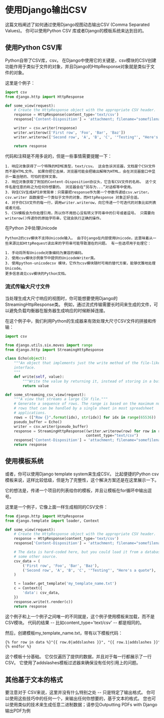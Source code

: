 # 使用Django输出CSV
这篇文档阐述了如何通过使用Django视图动态输出CSV (Comma Separated Values)。 你可以使用Python CSV 库或者Django的模板系统来达到目的。

## 使用Python CSV库
Python自带了CSV库，csv。 在Django中使用它的关键是，csv模块的CSV创建功能作用于类似于文件的对象，并且Django的HttpResponse对象就是类似于文件的对象。

这里是个例子：
```python
import csv
from django.http import HttpResponse

def some_view(request):
    # Create the HttpResponse object with the appropriate CSV header.
    response = HttpResponse(content_type='text/csv')
    response['Content-Disposition'] = 'attachment; filename="somefilename.csv"'

    writer = csv.writer(response)
    writer.writerow(['First row', 'Foo', 'Bar', 'Baz'])
    writer.writerow(['Second row', 'A', 'B', 'C', '"Testing"', "Here's a quote"])

    return response
```
代码和注释是不用多说的，但是一些事情需要提醒一下：
```
1. 响应对象获得了一个特殊的MIME类型，text/csv。 这会告诉浏览器，文档是个CSV文件而不是HTML文件。 如果你把它去掉，浏览器可能会把输出解释为HTML，会在浏览器窗口中显示一篇丑陋的、可怕的官样文章。
2. 响应对象获取了附加的Content-Disposition协议头，它含有CSV文件的名称。 这个文件名是任意的称之为任何你想要的。 浏览器会在“另存为...”对话框等中使用。
3. 钩住CSV生成API非常简单：只需要把response作为第一个参数传递给csv.writer。 csv.writer 函数接受一个类似于文件的对象，而HttpResponse 对象正好合适。
4. 对于你CSV文件的每一行，调用writer.writerow，向它传递一个可迭代的对象比如列表或者元组。
5. CSV模板会为你处理引用，所以你不用担心没有转义字符串中的引号或者逗号。 只需要向writerow()传递你的原始字符串，它就会执行正确的操作。
```
在Python 2中处理Unicode
```
Python2的csv模块不支持Unicode输入。 由于Django在内部使用Unicode，这意味着从一些来源比如HttpRequest读出来的字符串可能导致潜在的问题。 有一些选项用于处理它：

1. 手动将所有Unicode对象编码为兼容的编码。
2. 使用csv模块示例章节中提供的UnicodeWriter类。
3. 使用python-unicodecsv 模块，它作为csv模块随时可用的替代方案，能够优雅地处理Unicode。
更多信息请见csv模块的Python文档。
```
###  流式传输大尺寸文件
当处理生成大尺寸响应的视图时，你可能想要使用Django的StreamingHttpResponse类。 例如，通过流式传输需要长时间来生成的文件，可以避免负载均衡器在服务器生成响应的时候断掉连接。

在这个例子中，我们利用Python的生成器来有效处理大尺寸CSV文件的拼接和传输：
```python
import csv

from django.utils.six.moves import range
from django.http import StreamingHttpResponse

class Echo(object):
    """An object that implements just the write method of the file-like
    interface.
    """
    def write(self, value):
        """Write the value by returning it, instead of storing in a buffer."""
        return value

def some_streaming_csv_view(request):
    """A view that streams a large CSV file."""
    # Generate a sequence of rows. The range is based on the maximum number of
    # rows that can be handled by a single sheet in most spreadsheet
    # applications.
    rows = (["Row {}".format(idx), str(idx)] for idx in range(65536))
    pseudo_buffer = Echo()
    writer = csv.writer(pseudo_buffer)
    response = StreamingHttpResponse((writer.writerow(row) for row in rows),
                                     content_type="text/csv")
    response['Content-Disposition'] = 'attachment; filename="somefilename.csv"'
    return response
```
## 使用模板系统
或者，你可以使用Django template system来生成CSV。 比起便捷的Python csv模板来说，这样比较低级，但是为了完整性，这个解决方案还是在这里展示一下。

它的想法是，传递一个项目的列表给你的模板，并且让模板在for循环中输出逗号。

这里是一个例子，它像上面一样生成相同的CSV文件：
```python
from django.http import HttpResponse
from django.template import loader, Context

def some_view(request):
    # Create the HttpResponse object with the appropriate CSV header.
    response = HttpResponse(content_type='text/csv')
    response['Content-Disposition'] = 'attachment; filename="somefilename.csv"'

    # The data is hard-coded here, but you could load it from a database or
    # some other source.
    csv_data = (
        ('First row', 'Foo', 'Bar', 'Baz'),
        ('Second row', 'A', 'B', 'C', '"Testing"', "Here's a quote"),
    )

    t = loader.get_template('my_template_name.txt')
    c = Context({
        'data': csv_data,
    })
    response.write(t.render(c))
    return response
```
这个例子和上一个例子之间唯一的不同就是，这个例子使用模板来加载，而不是CSV模块。 代码的结果 -- 比如content_type='text/csv' -- 都是相同的。

然后，创建模板my_template_name.txt，带有以下模板代码：
```html
{% for row in data %}"{{ row.0|addslashes }}", "{{ row.1|addslashes }}", "{{ row.2|addslashes }}", "{{ row.3|addslashes }}", "{{ row.4|addslashes }}"
{% endfor %}
```
这个模板十分基础。 它仅仅遍历了提供的数据，并且对于每一行都展示了一行CSV。 它使用了addslashes模板过滤器来确保没有任何引用上的问题。

## 其他基于文本的格式
要注意对于 CSV来说，这里并没有什么特别之处 -- 只是特定了输出格式。 你可以使用这些技巧中的任何一个，来输出任何你想要的，基于文本的格式。 您也可以使用类似的技术来生成任意二进制数据；请参见Outputting PDFs with Django输出PDF为例
